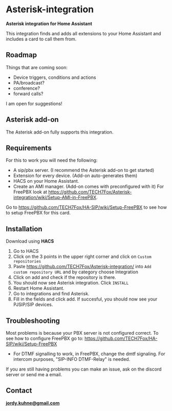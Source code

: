 # Asterisk-integration
**Asterisk integration for Home Assistant**

This integration finds and adds all extensions to your Home Assistant and includes a card to call them from.

## Roadmap
Things that are coming soon:
* Device triggers, conditions and actions
* PA/broadcast?
* conference?
* forward calls?

I am open for suggestions!

## Asterisk add-on

The Asterisk add-on fully supports this integration.

## Requirements
For this to work you will need the following:
* A sip/pbx server. (I recommend the Asterisk add-on to get started)
* Extension for every device. (Add-on auto-generates them)
* HACS on your Home Assistant.
* Create an AMI manager. (Add-on comes with preconfigured with it) For FreePBX look at https://github.com/TECH7Fox/Asterisk-integration/wiki/Setup-AMI-in-FreePBX.


Go to https://github.com/TECH7Fox/HA-SIP/wiki/Setup-FreePBX to see how to setup FreePBX for this card.

## Installation
Download using **HACS**
 1. Go to HACS
 2. Click on the 3 points in the upper right corner and click on `Custom repositories`
 3. Paste https://github.com/TECH7Fox/Asterisk-integration/ into `Add custom repository URL` and by category choose Integration
 4. Click on add and check if the repository is there.
 5. You should now see Asterisk integration. Click `INSTALL`
 6. Restart Home Assistant.
 7. Go to integrations and find Asterisk.
 8. Fill in the fields and click add. If succesful, you should now see your PJSIP/SIP devices.


## Troubleshooting
Most problems is because your PBX server is not configured correct.
To see how to configure FreePBX go to: https://github.com/TECH7Fox/HA-SIP/wiki/Setup-FreePBX

* For DTMF signalling to work, in FreePBX, change the dmtf signaling. For intercom purposes, "SIP-INFO DTMF-Relay" is needed.

If you are still having problems you can make an issue, ask on the discord server or send me a email.

## Contact
**jordy.kuhne@gmail.com**
